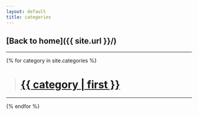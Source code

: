 ```yaml
---
layout: default
title: categories
---
```

## [Back to home]({{ site.url }}/)

---
{% for category in site.categories %}
> <h1><a href="{{ site.url }}/category/{{ category | first | url_encode }}.html">{{ category | first }}</a></h1>
---
{% endfor %}
